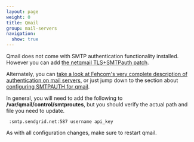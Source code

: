 ```yaml
---
layout: page
weight: 0
title: Qmail
group: mail-servers
navigation:
  show: true
---
```


Qmail does not come with SMTP authentication functionality installed. However you can add [the netqmail TLS+SMTPauth patch](http://notes.sagredo.eu/node/84).

Alternately, you can [take a look at Fehcom's very complete description of authentication on mail servers](http://www.fehcom.de/qmail/smtpauth.html), or just jump down to the section about [configuring SMTPAUTH for qmail](https://www.fehcom.de/qmail/smtpauth.html##SETUP).

In general, you will need to add the following to **/var/qmail/control/smtproutes**, but you should verify the actual path and file you need to update.

```
 :smtp.sendgrid.net:587 username api_key
```

As with all configuration changes, make sure to restart qmail.
